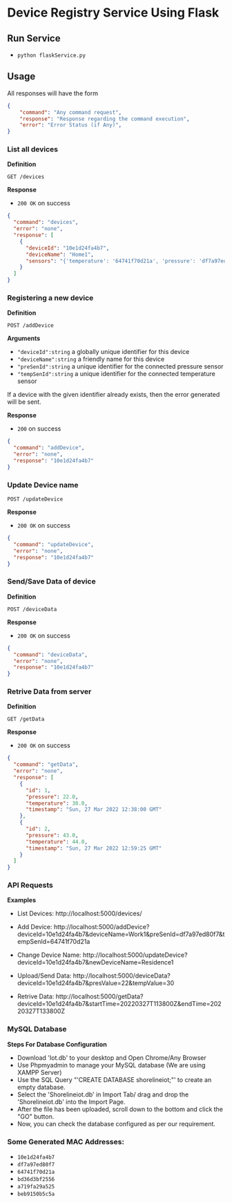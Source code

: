# Device Registry Service Using Flask

## Run Service

- `python flaskService.py`

## Usage

All responses will have the form

```json
{
    "command": "Any command request",
    "response": "Response regarding the command execution",
	"error": "Error Status (if Any)",
}
```

### List all devices

**Definition**

`GET /devices`

**Response**

- `200 OK` on success

```json
{
  "command": "devices",
  "error": "none",
  "response": [
    {
      "deviceId": "10e1d24fa4b7",
      "deviceName": "Home1",
      "sensors": "{'temperature': '64741f70d21a', 'pressure': 'df7a97ed80f7'}"
    }
  ]
}
```

### Registering a new device

**Definition**

`POST /addDevice`

**Arguments**

- `"deviceId":string` a globally unique identifier for this device
- `"deviceName":string` a friendly name for this device
- `"preSenId":string` a unique identifier for the connected pressure sensor
- `"tempSenId":string` a unique identifier for the connected temperature sensor

If a device with the given identifier already exists, then the error generated will be sent.

**Response**

- `200` on success

```json
{
  "command": "addDevice",
  "error": "none",
  "response": "10e1d24fa4b7"
}
```


### Update Device name

`POST /updateDevice`

**Response**

- `200 OK` on success

```json
{
  "command": "updateDevice",
  "error": "none",
  "response": "10e1d24fa4b7"
}
```

### Send/Save Data of device

**Definition**

`POST /deviceData`

**Response**

- `200 OK` on success

```json
{
  "command": "deviceData",
  "error": "none",
  "response": "10e1d24fa4b7"
}
```

### Retrive Data from server

**Definition**

`GET /getData`

**Response**

- `200 OK` on success

```json
{
  "command": "getData",
  "error": "none",
  "response": [
    {
      "id": 1,
      "pressure": 22.0,
      "temperature": 30.0,
      "timestamp": "Sun, 27 Mar 2022 12:38:00 GMT"
    },
    {
      "id": 2,
      "pressure": 43.0,
      "temperature": 44.0,
      "timestamp": "Sun, 27 Mar 2022 12:59:25 GMT"
    }
  ]
}
```

### API Requests

**Examples**

- List Devices: http://localhost:5000/devices/

- Add Device: http://localhost:5000/addDevice?deviceId=10e1d24fa4b7&deviceName=Work1&preSenId=df7a97ed80f7&tempSenId=64741f70d21a

- Change Device Name: http://localhost:5000/updateDevice?deviceId=10e1d24fa4b7&newDeviceName=Residence1

- Upload/Send Data: http://localhost:5000/deviceData?deviceId=10e1d24fa4b7&presValue=22&tempValue=30

- Retrive Data: http://localhost:5000/getData?deviceId=10e1d24fa4b7&startTime=20220327T113800Z&endTime=20220327T133800Z


### MySQL Database 

**Steps For Database Configuration**

- Download 'Iot.db' to your desktop and Open Chrome/Any Browser
- Use Phpmyadmin to manage your MySQL database (We are using XAMPP Server)
- Use the SQL Query "'CREATE DATABASE shorelineiot;"' to create an empty database.
- Select the 'Shorelineiot.db' in Import Tab/ drag and drop the 'Shorelineiot.db' into the Import Page.
- After the file has been uploaded, scroll down to the bottom and click the "GO" button.
- Now, you can check the database configured as per our requirement.


### Some Generated MAC Addresses:
- `10e1d24fa4b7`
- `df7a97ed80f7`
- `64741f70d21a`
- `bd36d3bf2556`
- `a719fa29a525`
- `beb9150b5c5a`
